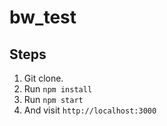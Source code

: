 # bw_test

## Steps

1. Git clone.
2. Run `npm install`
3. Run `npm start`
4. And visit `http://localhost:3000`

